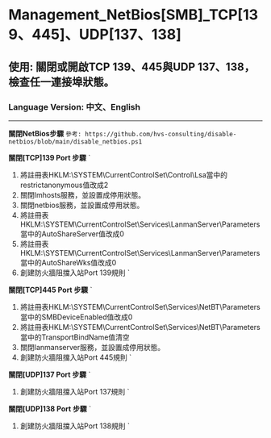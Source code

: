 # Management_NetBios[SMB]_TCP[139、445]、UDP[137、138]

## 使用: 關閉或開啟TCP 139、445與UDP 137、138，檢查任一連接埠狀態。

### Language Version: 中文、English
________________________________________________________________________________________________________________

**關閉NetBios步驟**
  `
  參考: https://github.com/hvs-consulting/disable-netbios/blob/main/disable_netbios.ps1
  `

**關閉[TCP]139 Port 步驟**
  `
  1. 將註冊表HKLM:\SYSTEM\CurrentControlSet\Control\Lsa當中的restrictanonymous值改成2
  2. 關閉lmhosts服務，並設置成停用狀態。
  3. 關閉netbios服務，並設置成停用狀態。
  4. 將註冊表HKLM:\SYSTEM\CurrentControlSet\Services\LanmanServer\Parameters當中的AutoShareServer值改成0
  5. 將註冊表HKLM:\SYSTEM\CurrentControlSet\Services\LanmanServer\Parameters當中的AutoShareWks值改成0
  6. 創建防火牆阻擋入站Port 139規則
  `

**關閉[TCP]445 Port 步驟**
  `
  1. 將註冊表HKLM:\SYSTEM\CurrentControlSet\Services\NetBT\Parameters當中的SMBDeviceEnabled值改成0
  2. 將註冊表HKLM:\SYSTEM\CurrentControlSet\Services\NetBT\Parameters當中的TransportBindName值清空
  3. 關閉lanmanserver服務，並設置成停用狀態。
  4. 創建防火牆阻擋入站Port 445規則
  `


**關閉[UDP]137 Port 步驟**
  `
  1. 創建防火牆阻擋入站Port 137規則
  `


**關閉[UDP]138 Port 步驟**
  `
  1. 創建防火牆阻擋入站Port 138規則
  `